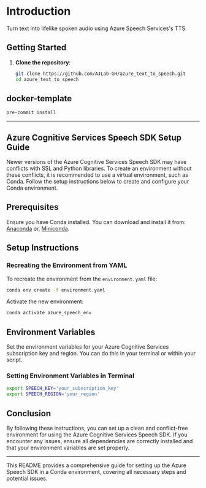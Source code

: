 
# Introduction

Turn text into lifelike spoken audio using Azure Speech Services's TTS

## Getting Started

1. **Clone the repository**:

   ```bash
   git clone https://github.com/AJLab-GH/azure_text_to_speech.git
   cd azure_text_to_speech

## docker-template

```bash
pre-commit install
```

---

## Azure Cognitive Services Speech SDK Setup Guide

Newer versions of the Azure Cognitive Services Speech SDK may have
conflicts with SSL and Python libraries. To create an environment
without these conflicts, it is recommended to use a virtual environment,
such as Conda. Follow the setup instructions below to create and configure
your Conda environment.

## Prerequisites

Ensure you have Conda installed. You can download and install it from:
[Anaconda](https://www.anaconda.com/products/distribution) or,
[Miniconda](https://docs.conda.io/en/latest/miniconda.html).

## Setup Instructions

### Recreating the Environment from YAML

To recreate the environment from the `environment.yaml` file:

```bash
conda env create -f environment.yaml
```

Activate the new environment:

```bash
conda activate azure_speech_env
```

## Environment Variables

Set the environment variables for your Azure Cognitive Services subscription
key and region. You can do this in your terminal or within your script.

### Setting Environment Variables in Terminal

```bash
export SPEECH_KEY='your_subscription_key'
export SPEECH_REGION='your_region'
```

## Conclusion

By following these instructions, you can set up a clean and conflict-free
environment for using the Azure Cognitive Services Speech SDK. If you encounter
any issues, ensure all dependencies are correctly installed and that your
environment variables are set properly.

---

This README provides a comprehensive guide for setting up the Azure Speech SDK
in a Conda environment, covering all necessary steps and potential issues.
